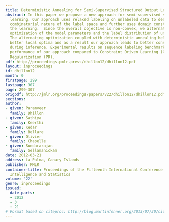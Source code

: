 ```yaml
---
title: Deterministic Annealing for Semi-Supervised Structured Output Learning
abstract: In this paper we propose a new approach for semi-supervised structured output
  learning. Our approach uses relaxed labeling on unlabeled data to deal with the
  combinatorial nature of the label space and further uses domain constraints to guide
  the learning.  Since the overall objective is non-convex, we alternate between the
  optimization of the model parameters and the label distribution of unlabeled data.
  The alternating optimization coupled with deterministic annealing helps us achieve
  better local optima and as a result our approach leads to better constraint satisfaction
  during inference. Experimental results on sequence labeling benchmarks show superior
  performance of our approach compared to Constraint Driven Learning (CoDL) and Posterior
  Regularization (PR).
pdf: http://proceedings.pmlr.press/dhillon12/dhillon12.pdf
layout: inproceedings
id: dhillon12
month: 0
firstpage: 299
lastpage: 307
page: 299-307
origpdf: http://jmlr.org/proceedings/papers/v22/dhillon12/dhillon12.pdf
sections: 
author:
- given: Paramveer
  family: Dhillon
- given: Sathiya
  family: Keerthi
- given: Kedar
  family: Bellare
- given: Olivier
  family: Chapelle
- given: Sundararajan
  family: Sellamanickam
date: 2012-03-21
address: La Palma, Canary Islands
publisher: PMLR
container-title: Proceedings of the Fifteenth International Conference on Artificial
  Intelligence and Statistics
volume: '22'
genre: inproceedings
issued:
  date-parts:
  - 2012
  - 3
  - 21
# Format based on citeproc: http://blog.martinfenner.org/2013/07/30/citeproc-yaml-for-bibliographies/
---
```

